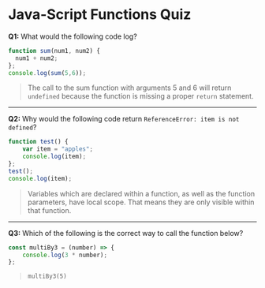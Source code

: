 # Java-Script Functions Quiz

**Q1:** What would the following code log?

```js
function sum(num1, num2) {
  num1 + num2;
};
console.log(sum(5,6));
```

> The call to the sum function with arguments 5 and 6 will return `undefined` because the function is missing a proper `return` statement.

---

**Q2:** Why would the following code return `ReferenceError: item is not defined`?

```js
function test() {
    var item = "apples";
  	console.log(item);
};
test();
console.log(item);
```

> Variables which are declared within a function, as well as the function     parameters, have local scope. That means they are only visible within that function.

---

**Q3:** Which of the following is the correct way to call the function below?

```js
const multiBy3 = (number) => {
  	console.log(3 * number);
};
```
> ```multiBy3(5)```
